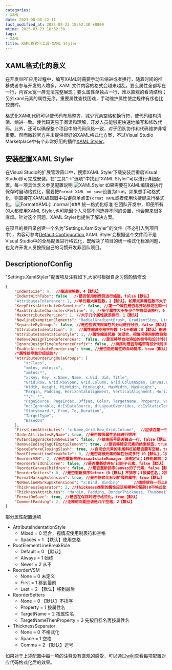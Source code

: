 ```yaml
---
categories:
- XAML
date: 2023-08-08 22:11
last_modified_at: 2025-03-23 18:52:30 +0800
mtime: 2025-03-23 18:52:30
tags:
- XAML
title: XAML格式化工具-XAML Styler
---
```


## XAML格式化的意义
在开发WPF应用过程中，编写XAML时需要手动去缩进或者换行，随着时间的推移或者参与开发的人增多，XAML文件内容的格式会越来越乱。要么属性全都写在一行，内容太宽一屏无法完整展现；要么属性单独占一行，难以直观的看清结构；另外xaml元素的属性无序，重要属性查找困难，手动维护属性使之规律有序也比较费时。

格式化XAML代码可以使代码布局整齐，减少冗余空格和换行符，使代码结构清晰、缩进一致。使代码更易于阅读和理解，开发人员能够更快速地编写和修改代码。此外，还可以确保整个项目中的代码风格一致，对于团队协作和代码维护非常重要。然而微软官方并未提供很好的XAML格式化方案，不过Visual Studio Marketplace中有个非常好用的插件[XAML Styler](https://github.com/Xavalon/XamlStyler)。

## 安装配置XAML Styler
在Visual Studio的扩展管理窗口中，搜索XAML Styler下载安装后重启Visual Studio即可完成安装。在"工具"->"选项"中找到"XAML Styler"可以进行详细配置。每一项具体含义参见配置说明
![XAMLStyler](https://eb19df4.webp.li/2025/02/XAMLStyler.png)
如果需要在XAML编辑器执行保存时自动格式化，需要把`Format XAML on save`设置为true。如果想手动格式化，则直接在XAML编辑器中右键菜单点击`Format XAML`或者使用快捷键进行格式化。
![FormatXAML](https://eb19df4.webp.li/2025/02/FormatXAML.png){: .normal }### 统一格式化标准
在团队开发中，即便所有的人都使用XAML Styler,也可能因个人习惯不同选择不同的设置，也会带来很多麻烦。针对这个问题，XAML Styler也提供了解决方案。

在项目的根目录创建一个名为"Settings.XamlStyler"的文件（不必引入到项目中），内容可参考[Default Configuration](https://github.com/Xavalon/XamlStyler/wiki/External-Configurations),XAML Styler会根据这个文件而不是Visual Studio中的全局配置进行格式化，既解决了项目的统一格式化标准问题，也允许开发人员按照自己的习惯开发非团队项目。

## DescriptionofConfig
"Settings.XamlStyler"配置项及注释如下,大家可根据自身习惯酌情修改
```JSON
{
    "IndentSize": 4,  //缩进空格数，4【默认】
    "IndentWithTabs": false   //是否使用制表符进行缩进，false【默认】
    "AttributesTolerance": 2, //单行最大属性数，2【默认】，如果元素属性数不大于此数就不会换行
    "KeepFirstAttributeOnSameLine": false, //第一个属性是否与开始标记在同一行，false【默认】
    "MaxAttributeCharactersPerLine": 0, //多个属性大于多少个字符就该换行，0【默认】
    "MaxAttributesPerLine": 1, //大于几个属性就该换行，1【默认】
    "NewlineExemptionElements": "RadialGradientBrush, GradientStop, LinearGradientBrush, ScaleTransform, SkewTransform, RotateTransform, TranslateTransform, Trigger, Condition, Setter", //属性不应该跨行中断的元素
    "SeparateByGroups": false, //是否应该按照属性的分组进行分行，false【默认】
    "AttributeIndentation": 0,  //属性缩进空格字符数（-1不缩进；0【默认】缩进4个空格；其它个数则指定）
    "AttributeIndentationStyle": 1, //属性缩进风格（0混合，视情况使用制表符和空格；1【默认】使用空格）
    "RemoveDesignTimeReferences":  false, //是否移除自动添加的控件和设计时引用内容，false【默认】
    "IgnoreDesignTimeReferencePrefix": false, //排序时是否忽略带有设计时引用命名空间前缀的属性，false【默认】
    "EnableAttributeReordering": true, //是否启用属性的自动排序，true【默认】
    /*属性排序和分组规则*/
    "AttributeOrderingRuleGroups": [
        "x:Class",
        "xmlns, xmlns:x",
        "xmlns:*",
        "x:Key, Key, x:Name, Name, x:Uid, Uid, Title",
        "Grid.Row, Grid.RowSpan, Grid.Column, Grid.ColumnSpan, Canvas.Left, Canvas.Top, Canvas.Right, Canvas.Bottom",
        "Width, Height, MinWidth, MinHeight, MaxWidth, MaxHeight",
        "Margin, Padding, HorizontalAlignment, VerticalAlignment, HorizontalContentAlignment, VerticalContentAlignment, Panel.ZIndex",
        "*:*, *",
        "PageSource, PageIndex, Offset, Color, TargetName, Property, Value, StartPoint, EndPoint",
        "mc:Ignorable, d:IsDataSource, d:LayoutOverrides, d:IsStaticText",
        "Storyboard.*, From, To, Duration",
        "TargetType",
        "BasedOn"
    ],
    "FirstLineAttributes": "x:Name,Grid.Row,Grid.Column",  //应该在第一行的属性，例如x:Name 和x:Uid等等,None【默认】
    "OrderAttributesByName": true, //是否按照属性名称进行排序
    "PutEndingBracketOnNewLine": false, //结束括号是否独占一行，false【默认】
    "RemoveEndingTagOfEmptyElement": true, //是否移除空元素的结束标签，true【默认】
    "SpaceBeforeClosingSlash": true, //自闭合元素的末尾斜杠前是否要有空格，true【默认】
    "RootElementLineBreakRule": 0, //是否将根元素的属性分成多行（0【默认】；1始终；2从不）
    "ReorderVSM": 2, //是否重新排序visualstateManager（0未定义；1移到最前；2【默认】移到最后）
    "ReorderGridChildren": false, //是否重新排序Grid的子元素，false【默认】
    "ReorderCanvasChildren": false, //是否重新排序Canvas的子元素，false【默认】
    "ReorderSetters": 0, //是否重新排序Setter（0【默认】不排序；1按属性名；2按目标名；3先按目标名再按属性名）
    "FormatMarkupExtension": true, //是否格式化标记扩展的属性，true【默认】
    "NoNewLineMarkupExtensions": "x:Bind, Binding",     //始终放在一行上的标记扩展，"x:Bind, Binding"【默认】
    "ThicknessSeparator": 2, //Thickness类型的属性应该用哪种分隔符(0不格式化；1空格；2【默认】逗号）
    "ThicknessAttributes": "Margin, Padding, BorderThickness, ThumbnailClipMargin",     //被认定为Thickness的元素应该是哪些，"Margin, Padding, BorderThickness, ThumbnailClipMargin"【默认】
    "FormatOnSave": true, //是否在保存时进行格式化，true【默认】
    "CommentPadding": 2, //注释的间距应该是几个空格，2【默认】
}
```

部分属性配置选项
* AttributeIndentationStyle
    * Mixed = 0  混合，视情况使用制表符和空格
    * Spaces = 1 【默认】使用空格
* RootElementLineBreakRule
    * Default = 0 【默认】
    * Always = 1 始终
    * Never = 2 从不
* ReorderVSM
    * None = 0 未定义
    * First = 1 移到最前
    * Last = 2 【默认】移到最后
* ReorderSetters
    * None = 0 【默认】不排序
    * Property = 1 按属性名
    * TargetName = 2 按属性名
    * TargetNameThenProperty = 3 先按目标名再按属性名
* ThicknessSeparator
    * None = 0 不格式化
    * Space = 1 空格
    * Comma = 2 【默认】逗号


如果对于上述配置中每一项的注释没有直观的感受，可以通过[wiki](https://github.com/Xavalon/XamlStyler/wiki/Attribute-Formatting)查看每项配置对应代码格式化后的效果。